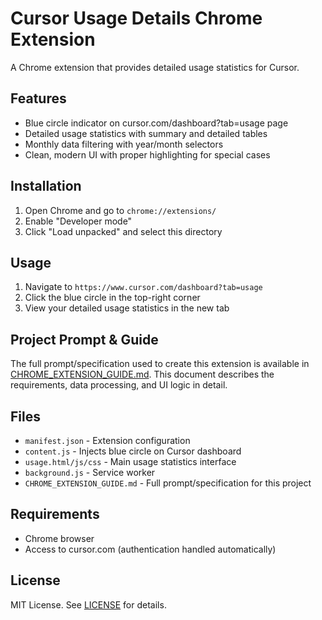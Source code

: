 # Cursor Usage Details Chrome Extension

A Chrome extension that provides detailed usage statistics for Cursor.

## Features

- Blue circle indicator on cursor.com/dashboard?tab=usage page
- Detailed usage statistics with summary and detailed tables
- Monthly data filtering with year/month selectors
- Clean, modern UI with proper highlighting for special cases

## Installation

1. Open Chrome and go to `chrome://extensions/`
2. Enable "Developer mode"
3. Click "Load unpacked" and select this directory

## Usage

1. Navigate to `https://www.cursor.com/dashboard?tab=usage`
2. Click the blue circle in the top-right corner
3. View your detailed usage statistics in the new tab

## Project Prompt & Guide

The full prompt/specification used to create this extension is available in [CHROME_EXTENSION_GUIDE.md](./CHROME_EXTENSION_GUIDE.md). This document describes the requirements, data processing, and UI logic in detail.

## Files

- `manifest.json` - Extension configuration
- `content.js` - Injects blue circle on Cursor dashboard
- `usage.html/js/css` - Main usage statistics interface
- `background.js` - Service worker
- `CHROME_EXTENSION_GUIDE.md` - Full prompt/specification for this project

## Requirements

- Chrome browser
- Access to cursor.com (authentication handled automatically)

## License

MIT License. See [LICENSE](./LICENSE) for details. 